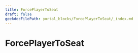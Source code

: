 ```yaml
---
title: ForcePlayerToSeat
draft: false
geekdocFilePath: portal_blocks/ForcePlayerToSeat/_index.md
---
```

# ForcePlayerToSeat